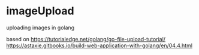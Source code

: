 # imageUpload
uploading images in golang

based on
https://tutorialedge.net/golang/go-file-upload-tutorial/
https://astaxie.gitbooks.io/build-web-application-with-golang/en/04.4.html
